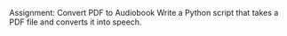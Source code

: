 Assignment: Convert PDF to Audiobook
Write a Python script that takes a PDF file and converts it into speech.